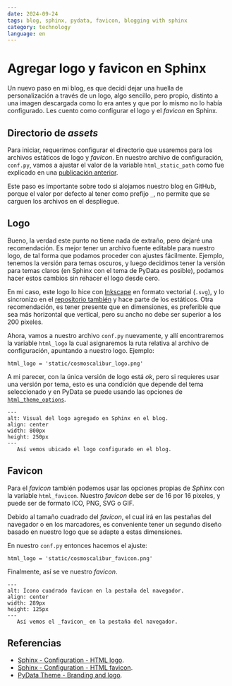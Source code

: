 ```yaml
---
date: 2024-09-24
tags: blog, sphinx, pydata, favicon, blogging with sphinx
category: technology
language: en
---
```


# Agregar logo y favicon en Sphinx

Un nuevo paso en mi blog, es que decidí dejar una huella de personalización a
través de un logo, algo sencillo, pero propio, distinto a una imagen descargada
como lo era antes y que por lo mismo no lo había configurado. Les cuento como
configurar el logo y el _favicon_ en Sphinx.

## Directorio de _assets_

Para iniciar, requerimos configurar el directorio que usaremos para los archivos
estáticos de logo y _favicon_. En nuestro archivo de configuración, `conf.py`,
vamos a ajustar el valor de la variable `html_static_path` como fue explicado en
una [publicación anterior](#sphinx-dir-setup).

Este paso es importante sobre todo si alojamos nuestro blog en GitHub, porque el
valor por defecto al tener como prefijo `_`, no permite que se carguen los
archivos en el despliegue.

## Logo

Bueno, la verdad este punto no tiene nada de extraño, pero dejaré una
recomendación. Es mejor tener un archivo fuente editable para nuestro logo, de
tal forma que podamos proceder con ajustes fácilmente. Ejemplo, tenemos la
versión para temas oscuros, y luego decidimos tener la versión para temas claros
(en Sphinx con el tema de PyData es posible), podamos hacer estos cambios sin
rehacer el logo desde cero.

En mi caso, este logo lo hice con [Inkscape](https://inkscape.org/es/) en
formato vectorial (`.svg`), y lo sincronizo en el
[repositorio también](https://github.com/cosmoscalibur/cosmoscalibur.github.io/blob/master/static/logo/cosmoscalibur.svg)
y hace parte de los estáticos. Otra recomendación, es tener presente que en
dimensiones, es preferible que sea más horizontal que vertical, pero su ancho no
debe ser superior a los 200 pixeles.

Ahora, vamos a nuestro archivo `conf.py` nuevamente, y allí encontraremos la
variable `html_logo` la cual asignaremos la ruta relativa al archivo de
configuración, apuntando a nuestro logo. Ejemplo:

```{code} python
html_logo = 'static/cosmoscalibur_logo.png'
```

A mi parecer, con la única versión de logo está _ok_, pero si requieres usar una
versión por tema, esto es una condición que depende del tema seleccionado y en
PyData se puede usando las opciones de
[`html_theme_options`](https://pydata-sphinx-theme.readthedocs.io/en/stable/user_guide/branding.html#different-logos-for-light-and-dark-mode).

```{figure} /images/agregar-logo-y-favicon-en-sphinx/logo-en-sphinx.png
---
alt: Visual del logo agregado en Sphinx en el blog.
align: center
width: 800px
height: 250px
---
   Así vemos ubicado el logo configurado en el blog.
```

## Favicon

Para el _favicon_ también podemos usar las opciones propias de _Sphinx_ con la
variable `html_favicon`. Nuestro _favicon_ debe ser de 16 por 16 pixeles, y
puede ser de formato ICO, PNG, SVG o GIF.

Debido al tamaño cuadrado del _favicon_, el cual irá en las pestañas del
navegador o en los marcadores, es conveniente tener un segundo diseño basado en
nuestro logo que se adapte a estas dimensiones.

En nuestro `conf.py` entonces hacemos el ajuste:

```{code} python
html_logo = 'static/cosmoscalibur_favicon.png'
```

Finalmente, así se ve nuestro _favicon_.

```{figure} /images/agregar-logo-y-favicon-en-sphinx/favicon-en-sphinx.png
---
alt: Ícono cuadrado favicon en la pestaña del navegador.
align: center
width: 289px
height: 125px
---
   Así vemos el _favicon_ en la pestaña del navegador.
```

## Referencias

- [Sphinx - Configuration - HTML logo](https://www.sphinx-doc.org/en/master/usage/configuration.html#confval-html_logo).
- [Sphinx - Configuration - HTML favicon](https://www.sphinx-doc.org/en/master/usage/configuration.html#confval-html_favicon).
- [PyData Theme - Branding and logo](https://pydata-sphinx-theme.readthedocs.io/en/stable/user_guide/branding.html).
